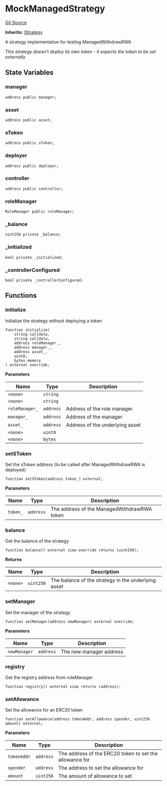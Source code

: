 # MockManagedStrategy
[Git Source](https://github.com/SovaNetwork/fountfi/blob/a2137abe6629a13ef56e85f61ccb9fcfe0d3f27a/src/mocks/MockManagedStrategy.sol)

**Inherits:**
[IStrategy](/src/strategy/IStrategy.sol/interface.IStrategy.md)

A strategy implementation for testing ManagedWithdrawRWA

*This strategy doesn't deploy its own token - it expects the token to be set externally*


## State Variables
### manager

```solidity
address public manager;
```


### asset

```solidity
address public asset;
```


### sToken

```solidity
address public sToken;
```


### deployer

```solidity
address public deployer;
```


### controller

```solidity
address public controller;
```


### roleManager

```solidity
RoleManager public roleManager;
```


### _balance

```solidity
uint256 private _balance;
```


### _initialized

```solidity
bool private _initialized;
```


### _controllerConfigured

```solidity
bool private _controllerConfigured;
```


## Functions
### initialize

Initialize the strategy without deploying a token


```solidity
function initialize(
    string calldata,
    string calldata,
    address roleManager_,
    address manager_,
    address asset_,
    uint8,
    bytes memory
) external override;
```
**Parameters**

|Name|Type|Description|
|----|----|-----------|
|`<none>`|`string`||
|`<none>`|`string`||
|`roleManager_`|`address`|Address of the role manager|
|`manager_`|`address`|Address of the manager|
|`asset_`|`address`|Address of the underlying asset|
|`<none>`|`uint8`||
|`<none>`|`bytes`||


### setSToken

Set the sToken address (to be called after ManagedWithdrawRWA is deployed)


```solidity
function setSToken(address token_) external;
```
**Parameters**

|Name|Type|Description|
|----|----|-----------|
|`token_`|`address`|The address of the ManagedWithdrawRWA token|


### balance

Get the balance of the strategy


```solidity
function balance() external view override returns (uint256);
```
**Returns**

|Name|Type|Description|
|----|----|-----------|
|`<none>`|`uint256`|The balance of the strategy in the underlying asset|


### setManager

Set the manager of the strategy


```solidity
function setManager(address newManager) external override;
```
**Parameters**

|Name|Type|Description|
|----|----|-----------|
|`newManager`|`address`|The new manager address|


### registry

Get the registry address from roleManager


```solidity
function registry() external view returns (address);
```

### setAllowance

Set the allowance for an ERC20 token


```solidity
function setAllowance(address tokenAddr, address spender, uint256 amount) external;
```
**Parameters**

|Name|Type|Description|
|----|----|-----------|
|`tokenAddr`|`address`|The address of the ERC20 token to set the allowance for|
|`spender`|`address`|The address to set the allowance for|
|`amount`|`uint256`|The amount of allowance to set|


